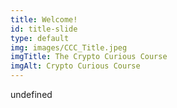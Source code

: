 ```yaml
--- 
title: Welcome!
id: title-slide
type: default
img: images/CCC_Title.jpeg
imgTitle: The Crypto Curious Course
imgAlt: Crypto Curious Course
---
```


undefined

